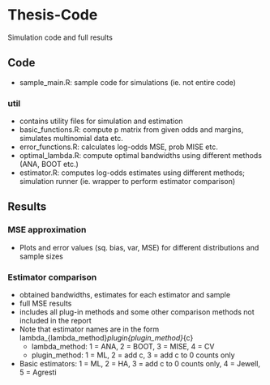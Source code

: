 # Thesis-Code
Simulation code and full results

## Code
- sample_main.R: sample code for simulations (ie. not entire code)

### util
- contains utility files for simulation and estimation
- basic_functions.R: compute p matrix from given odds and margins, simulates multinomial data etc.
- error_functions.R: calculates log-odds MSE, prob MISE etc.
- optimal_lambda.R: compute optimal bandwidths using different methods (ANA, BOOT etc.)
- estimator.R: computes log-odds estimates using different methods; simulation runner (ie. wrapper to perform estimator comparison)

## Results

### MSE approximation
- Plots and error values (sq. bias, var, MSE) for different distributions and sample sizes

### Estimator comparison
- obtained bandwidths, estimates for each estimator and sample
- full MSE results
- includes all plug-in methods and some other comparison methods not included in the report
- Note that estimator names are in the form lambda_{lambda_method}_plugin{plugin_method}_{c}
  - lambda_method: 1 = ANA, 2 = BOOT, 3 = MISE, 4 = CV
  - plugin_method: 1 = ML, 2 = add c, 3 = add c to 0 counts only
- Basic estimators: 1 = ML, 2 = HA, 3 = add c to 0 counts only, 4 = Jewell, 5 = Agresti
